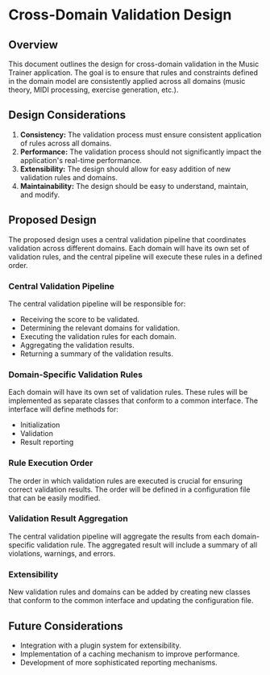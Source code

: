 # Cross-Domain Validation Design

## Overview

This document outlines the design for cross-domain validation in the Music Trainer application. The goal is to ensure that rules and constraints defined in the domain model are consistently applied across all domains (music theory, MIDI processing, exercise generation, etc.).

## Design Considerations

1. **Consistency:** The validation process must ensure consistent application of rules across all domains.
2. **Performance:** The validation process should not significantly impact the application's real-time performance.
3. **Extensibility:** The design should allow for easy addition of new validation rules and domains.
4. **Maintainability:** The design should be easy to understand, maintain, and modify.

## Proposed Design

The proposed design uses a central validation pipeline that coordinates validation across different domains. Each domain will have its own set of validation rules, and the central pipeline will execute these rules in a defined order.

### Central Validation Pipeline

The central validation pipeline will be responsible for:
- Receiving the score to be validated.
- Determining the relevant domains for validation.
- Executing the validation rules for each domain.
- Aggregating the validation results.
- Returning a summary of the validation results.

### Domain-Specific Validation Rules

Each domain will have its own set of validation rules. These rules will be implemented as separate classes that conform to a common interface. The interface will define methods for:
- Initialization
- Validation
- Result reporting

### Rule Execution Order

The order in which validation rules are executed is crucial for ensuring correct validation results. The order will be defined in a configuration file that can be easily modified.

### Validation Result Aggregation

The central validation pipeline will aggregate the results from each domain-specific validation rule. The aggregated result will include a summary of all violations, warnings, and errors.

### Extensibility

New validation rules and domains can be added by creating new classes that conform to the common interface and updating the configuration file.

## Future Considerations

- Integration with a plugin system for extensibility.
- Implementation of a caching mechanism to improve performance.
- Development of more sophisticated reporting mechanisms.